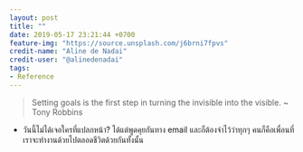 ```yaml
---
layout: post
title: ""
date: 2019-05-17 23:21:44 +0700
feature-img: "https://source.unsplash.com/j6brni7fpvs"
credit-name: "Aline de Nadai"
credit-user: "@alinedenadai"
tags:
- Reference
---
```

> Setting goals is the first step in turning the invisible into the visible. ~ Tony Robbins

 <i class="fa fa-child" style="color:plum"></i>

 - วันนี้ไม่ได้เจอใครที่แปลกหน้า? ได้แต่พูดคุยกันทาง email และก็ต้องจำไว้ว่าทุกๆ คนก็คือเพื่อนที่เราจะทำงานด้วยไปตลอดชีวิตด้วยกันทั้งนั้น
